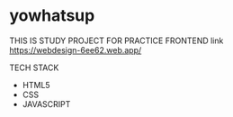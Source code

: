 # yowhatsup

THIS IS STUDY PROJECT FOR PRACTICE FRONTEND
link https://webdesign-6ee62.web.app/

TECH STACK
- HTML5
- CSS
- JAVASCRIPT
